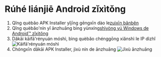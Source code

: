 # Rúhé liánjiē Android zǐxìtǒng
1. Qǐng quèbǎo APK Installer yǐjīng gēngxīn dào le[zuìxīn bǎnběn](https://www.microsoft.com/store/productId/9P2JFQ43FPPG "APK Installer")
2. Qǐng quèbǎo'nín yǐ ānzhuāng bìng yùnxíng[shìyòng yú Windows de Android™ zǐxìtǒng](https://www.microsoft.com/store/productId/9P3395VX91NR)
3. Dǎkāi kāifā'rényuán móshì, bìng quèbǎo chénggōng xiǎnshì le IP dìzhǐ ![Kāifā'rényuán móshì](https://raw.githubusercontent.com/Paving-Base/APK-Installer/screenshots/Documents/Tutorials/How%20To%20Connect%20WSA/Images/Snipaste_2022-10-02_19-02-09.png)
4. Chóngxīn dǎkāi APK Installer, jìxù nín de ānzhuāng ![Jìxù ānzhuāng](https://raw.githubusercontent.com/Paving-Base/APK-Installer/screenshots/Documents/Tutorials/How%20To%20Connect%20WSA/Images/Snipaste_2022-10-02_17-34-04.png)
